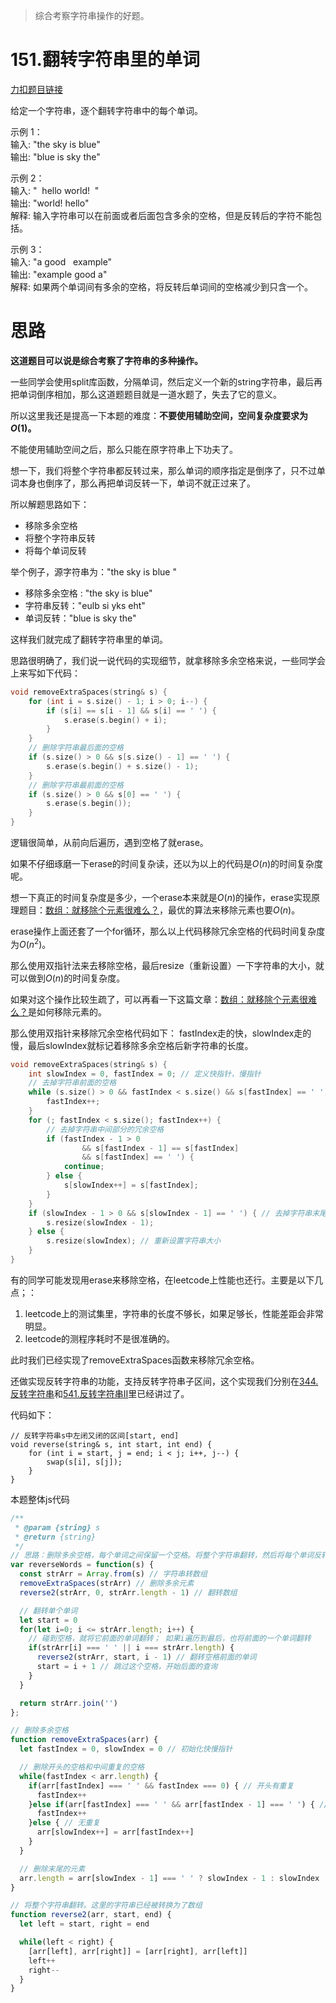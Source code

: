 > 综合考察字符串操作的好题。

# 151.翻转字符串里的单词

[力扣题目链接](https://leetcode-cn.com/problems/reverse-words-in-a-string/)

给定一个字符串，逐个翻转字符串中的每个单词。

示例 1：  
输入: "the sky is blue"   
输出: "blue is sky the"    

示例 2：   
输入: "  hello world!  "   
输出: "world! hello"      
解释: 输入字符串可以在前面或者后面包含多余的空格，但是反转后的字符不能包括。 

示例 3：   
输入: "a good   example"  
输出: "example good a"     
解释: 如果两个单词间有多余的空格，将反转后单词间的空格减少到只含一个。  


# 思路

**这道题目可以说是综合考察了字符串的多种操作。**


一些同学会使用split库函数，分隔单词，然后定义一个新的string字符串，最后再把单词倒序相加，那么这道题题目就是一道水题了，失去了它的意义。

所以这里我还是提高一下本题的难度：**不要使用辅助空间，空间复杂度要求为$O(1)$。**

不能使用辅助空间之后，那么只能在原字符串上下功夫了。

想一下，我们将整个字符串都反转过来，那么单词的顺序指定是倒序了，只不过单词本身也倒序了，那么再把单词反转一下，单词不就正过来了。

所以解题思路如下：

* 移除多余空格
* 将整个字符串反转
* 将每个单词反转

举个例子，源字符串为："the sky is    blue   "

* 移除多余空格 : "the sky is blue"
* 字符串反转："eulb si yks eht"
* 单词反转："blue is sky the"

这样我们就完成了翻转字符串里的单词。


思路很明确了，我们说一说代码的实现细节，就拿移除多余空格来说，一些同学会上来写如下代码：

```CPP
void removeExtraSpaces(string& s) {
    for (int i = s.size() - 1; i > 0; i--) {
        if (s[i] == s[i - 1] && s[i] == ' ') {
            s.erase(s.begin() + i);
        }
    }
    // 删除字符串最后面的空格
    if (s.size() > 0 && s[s.size() - 1] == ' ') {
        s.erase(s.begin() + s.size() - 1);
    }
    // 删除字符串最前面的空格
    if (s.size() > 0 && s[0] == ' ') {
        s.erase(s.begin());
    }
}
```

逻辑很简单，从前向后遍历，遇到空格了就erase。

如果不仔细琢磨一下erase的时间复杂读，还以为以上的代码是$O(n)$的时间复杂度呢。

想一下真正的时间复杂度是多少，一个erase本来就是$O(n)$的操作，erase实现原理题目：[数组：就移除个元素很难么？](https://programmercarl.com/0027.移除元素.html)，最优的算法来移除元素也要$O(n)$。

erase操作上面还套了一个for循环，那么以上代码移除冗余空格的代码时间复杂度为$O(n^2)$。

那么使用双指针法来去移除空格，最后resize（重新设置）一下字符串的大小，就可以做到$O(n)$的时间复杂度。

如果对这个操作比较生疏了，可以再看一下这篇文章：[数组：就移除个元素很难么？](https://programmercarl.com/0027.移除元素.html)是如何移除元素的。

那么使用双指针来移除冗余空格代码如下： fastIndex走的快，slowIndex走的慢，最后slowIndex就标记着移除多余空格后新字符串的长度。

```CPP
void removeExtraSpaces(string& s) {
    int slowIndex = 0, fastIndex = 0; // 定义快指针，慢指针
    // 去掉字符串前面的空格
    while (s.size() > 0 && fastIndex < s.size() && s[fastIndex] == ' ') {
        fastIndex++;
    }
    for (; fastIndex < s.size(); fastIndex++) {
        // 去掉字符串中间部分的冗余空格
        if (fastIndex - 1 > 0
                && s[fastIndex - 1] == s[fastIndex]
                && s[fastIndex] == ' ') {
            continue;
        } else {
            s[slowIndex++] = s[fastIndex];
        }
    }
    if (slowIndex - 1 > 0 && s[slowIndex - 1] == ' ') { // 去掉字符串末尾的空格
        s.resize(slowIndex - 1);
    } else {
        s.resize(slowIndex); // 重新设置字符串大小
    }
}
```

有的同学可能发现用erase来移除空格，在leetcode上性能也还行。主要是以下几点；：

1. leetcode上的测试集里，字符串的长度不够长，如果足够长，性能差距会非常明显。
2. leetcode的测程序耗时不是很准确的。

此时我们已经实现了removeExtraSpaces函数来移除冗余空格。

还做实现反转字符串的功能，支持反转字符串子区间，这个实现我们分别在[344.反转字符串](https://programmercarl.com/0344.反转字符串.html)和[541.反转字符串II](https://programmercarl.com/0541.反转字符串II.html)里已经讲过了。

代码如下：

```
// 反转字符串s中左闭又闭的区间[start, end]
void reverse(string& s, int start, int end) {
    for (int i = start, j = end; i < j; i++, j--) {
        swap(s[i], s[j]);
    }
}
```

本题整体js代码


```js
/**
 * @param {string} s
 * @return {string}
 */
// 思路：删除多余空格，每个单词之间保留一个空格。将整个字符串翻转，然后将每个单词反转
var reverseWords = function(s) {
  const strArr = Array.from(s) // 字符串转数组
  removeExtraSpaces(strArr) // 删除多余元素
  reverse2(strArr, 0, strArr.length - 1) // 翻转数组

  // 翻转单个单词
  let start = 0
  for(let i=0; i <= strArr.length; i++) {
    // 碰到空格，就将它前面的单词翻转； 如果i遍历到最后，也将前面的一个单词翻转
    if(strArr[i] === ' ' || i === strArr.length) { 
      reverse2(strArr, start, i - 1) // 翻转空格前面的单词
      start = i + 1 // 跳过这个空格，开始后面的查询
    } 
  }

  return strArr.join('')
};

// 删除多余空格
function removeExtraSpaces(arr) {
  let fastIndex = 0, slowIndex = 0 // 初始化快慢指针

  // 删除开头的空格和中间重复的空格
  while(fastIndex < arr.length) {
    if(arr[fastIndex] === ' ' && fastIndex === 0) { // 开头有重复
      fastIndex++
    }else if(arr[fastIndex] === ' ' && arr[fastIndex - 1] === ' ') { // 中间有重复
      fastIndex++
    }else { // 无重复
      arr[slowIndex++] = arr[fastIndex++] 
    }
  }

  // 删除末尾的元素
  arr.length = arr[slowIndex - 1] === ' ' ? slowIndex - 1 : slowIndex
}

// 将整个字符串翻转。这里的字符串已经被转换为了数组
function reverse2(arr, start, end) {
  let left = start, right = end

  while(left < right) {
    [arr[left], arr[right]] = [arr[right], arr[left]]
    left++
    right--
  }
}

```
